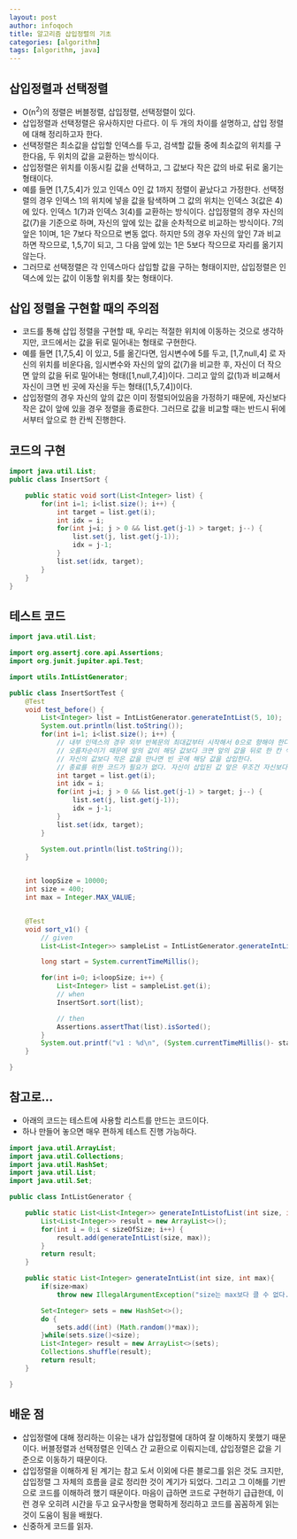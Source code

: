 ```yaml
---
layout: post
author: infoqoch
title: 알고리즘 삽입정렬의 기초 
categories: [algorithm]
tags: [algorithm, java]
---
```


## 삽입정렬과 선택정렬
- O(n<sup>2</sup>)의 정렬은 버블정렬, 삽입정렬, 선택정렬이 있다. 
- 삽입정렬과 선택정렬은 유사하지만 다르다. 이 두 개의 차이를 설명하고, 삽입 정렬에 대해 정리하고자 한다. 
- 선택정렬은 최소값을 삽입할 인덱스를 두고, 검색할 값들 중에 최소값의 위치를 구한다음, 두 위치의 값을 교환하는 방식이다. 
- 삽입정렬은 위치를 이동시킬 값을 선택하고, 그 값보다 작은 값의 바로 뒤로 옮기는 형태이다. 
- 예를 들면 [1,7,5,4]가 있고 인덱스 0인 값 1까지 정렬이 끝났다고 가정한다. 선택정렬의 경우 인덱스 1의 위치에 넣을 값을 탐색하며 그 값의 위치는 인덱스 3(값은 4)에 있다. 인덱스 1(7)과 인덱스 3(4)를 교환하는 방식이다. 삽입정렬의 경우 자신의 값(7)을 기준으로 하며, 자신의 앞에 있는 값을 순차적으로 비교하는 방식이다. 7의 앞은 1이며, 1은 7보다 작으므로 변동 없다. 하지만 5의 경우 자신의 앞인 7과 비교하면 작으므로, 1,5,7이 되고, 그 다음 앞에 있는 1은 5보다 작으므로 자리를 옮기지 않는다. 
- 그러므로 선택정렬은 각 인덱스마다 삽입할 값을 구하는 형태이지만, 삽입정렬은 인덱스에 있는 값이 이동할 위치를 찾는 형태이다.

## 삽입 정렬을 구현할 때의 주의점
- 코드를 통해 삽입 정렬을 구현할 때, 우리는 적절한 위치에 이동하는 것으로 생각하지만, 코드에서는 값을 뒤로 밀어내는 형태로 구현한다. 
- 예를 들면 [1,7,5,4] 이 있고, 5를 옮긴다면, 임시변수에 5를 두고, [1,7,null,4] 로 자신의 위치를 비운다음, 임시변수와 자신의 앞의 값(7)을 비교한 후, 자신이 더 작으면 앞의 값을 뒤로 밀어내는 형태([1,null,7,4])이다. 그리고 앞의 값(1)과 비교해서 자신이 크면 빈 곳에 자신을 두는 형태([1,5,7,4])이다. 
- 삽입정렬의 경우 자신의 앞의 값은 이미 정렬되어있음을 가정하기 때문에, 자신보다 작은 값이 앞에 있을 경우 정렬을 종료한다. 그러므로 값을 비교할 때는 반드시 뒤에서부터 앞으로 한 칸씩 진행한다. 

## 코드의 구현

```java
import java.util.List;
public class InsertSort {

	public static void sort(List<Integer> list) {
		for(int i=1; i<list.size(); i++) {
			int target = list.get(i);
			int idx = i;
			for(int j=i; j > 0 && list.get(j-1) > target; j--) {
				list.set(j, list.get(j-1));
				idx = j-1;
			}
			list.set(idx, target);
		}
	}
}
```

## 테스트 코드

```java
import java.util.List;

import org.assertj.core.api.Assertions;
import org.junit.jupiter.api.Test;

import utils.IntListGenerator;

public class InsertSortTest {
	@Test
	void test_before() {
		List<Integer> list = IntListGenerator.generateIntList(5, 10); 
		System.out.println(list.toString());
		for(int i=1; i<list.size(); i++) {
			// 내부 인덱스의 경우 외부 반복문의 최대값부터 시작해서 0으로 향해야 한다. (정확하게는 1까지 탐색한다. 자신(1이면)과 자신의 앞의 것(0이다)과 비교하기 때문이다.
			// 오름차순이기 때문에 앞의 값이 해당 값보다 크면 앞의 값을 뒤로 한 칸 씩 옮긴다.
			// 자신의 값보다 작은 값을 만나면 빈 곳에 해당 값을 삽입한다.
			// 종료를 위한 코드가 필요가 없다. 자신이 삽입된 값 앞은 무조건 자신보다 작고, 정렬되어 있음을 보장하기 때문이다.
			int target = list.get(i);
			int idx = i;
			for(int j=i; j > 0 && list.get(j-1) > target; j--) {
				list.set(j, list.get(j-1));
				idx = j-1;
			}
			list.set(idx, target);
		}

		System.out.println(list.toString());
	}


	int loopSize = 10000;
	int size = 400;
	int max = Integer.MAX_VALUE;


	@Test
	void sort_v1() {
		// given
		List<List<Integer>> sampleList = IntListGenerator.generateIntListofList(size, max, loopSize);

		long start = System.currentTimeMillis();

		for(int i=0; i<loopSize; i++) {
			List<Integer> list = sampleList.get(i);
			// when
			InsertSort.sort(list);

			// then
			Assertions.assertThat(list).isSorted();
		}
		System.out.printf("v1 : %d\n", (System.currentTimeMillis()- start));
	}

}

```

## 참고로...
- 아래의 코드는 테스트에 사용할 리스트를 만드는 코드이다. 
- 하나 만들어 놓으면 매우 편하게 테스트 진행 가능하다.

```java
import java.util.ArrayList;
import java.util.Collections;
import java.util.HashSet;
import java.util.List;
import java.util.Set;

public class IntListGenerator {

	public static List<List<Integer>> generateIntListofList(int size, int max, int sizeOfSize){
		List<List<Integer>> result = new ArrayList<>();
		for(int i = 0;i < sizeOfSize; i++) {
			result.add(generateIntList(size, max));
		}
		return result;
	}

	public static List<Integer> generateIntList(int size, int max){
		if(size>max)
			throw new IllegalArgumentException("size는 max보다 클 수 없다.");

		Set<Integer> sets = new HashSet<>();
		do {
			sets.add((int) (Math.random()*max));
		}while(sets.size()<size);
		List<Integer> result = new ArrayList<>(sets);
		Collections.shuffle(result);
		return result;
	}

}
```


## 배운 점
- 삽입정렬에 대해 정리하는 이유는 내가 삽입정렬에 대하여 잘 이해하지 못했기 때문이다. 버블정렬과 선택정렬은 인덱스 간 교환으로 이뤄지는데, 삽입정렬은 값을 기준으로 이동하기 때문이다. 
- 삽입정렬을 이해하게 된 계기는 참고 도서 이외에 다른 블로그를 읽은 것도 크지만, 삽입정렬 그 자체의 흐름을 글로 정리한 것이 계기가 되었다. 그리고 그 이해를 기반으로 코드를 이해하려 했기 때문이다. 마음이 급하면 코드로 구현하기 급급한데, 이런 경우 오히려 시간을 두고 요구사항을 명확하게 정리하고 코드를 꼼꼼하게 읽는 것이 도움이 됨을 배웠다. 
- 신중하게 코드를 읽자.